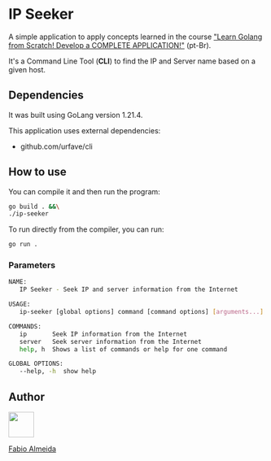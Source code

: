# IP Seeker

A simple application to apply concepts learned in the course ["Learn Golang from Scratch! Develop a COMPLETE APPLICATION!"](https://www.udemy.com/course/aprenda-golang-do-zero-desenvolva-uma-aplicacao-completa) (pt-Br).

It's a Command Line Tool (**CLI**) to find the IP and Server name based on a given host.

## Dependencies

It was built using GoLang version 1.21.4.

This application uses external dependencies:

- github.com/urfave/cli

## How to use

You can compile it and then run the program:

```sh
go build . &&\
./ip-seeker
```

To run directly from the compiler, you can run:

```sh
go run .
```

### Parameters

```sh
NAME:
   IP Seeker - Seek IP and server information from the Internet

USAGE:
   ip-seeker [global options] command [command options] [arguments...]

COMMANDS:
   ip       Seek IP information from the Internet
   server   Seek server information from the Internet
   help, h  Shows a list of commands or help for one command

GLOBAL OPTIONS:
   --help, -h  show help
   ``````

## Author

<img src="https://avatars.githubusercontent.com/u/5307216?v=4" width="50" height="50">

[Fabio Almeida](https://github.com/fabioalmeidaweb)
